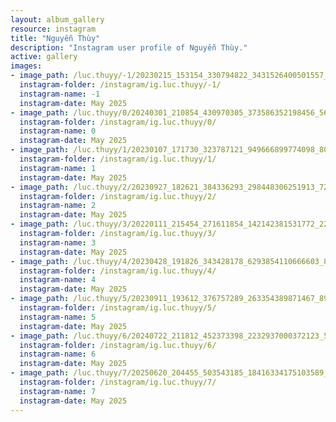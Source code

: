 ```yaml
---
layout: album_gallery
resource: instagram
title: "Nguyễn Thùy"
description: "Instagram user profile of Nguyễn Thùy."
active: gallery
images: 
- image_path: /luc.thuyy/-1/20230215_153154_330794822_3431526400501557_6258329910538261556_n.jpg
  instagram-folder: /instagram/ig.luc.thuyy/-1/
  instagram-name: -1
  instagram-date: May 2025
- image_path: /luc.thuyy/0/20240301_210854_430970305_373586352198456_5657601569309408836_n.jpg
  instagram-folder: /instagram/ig.luc.thuyy/0/
  instagram-name: 0
  instagram-date: May 2025
- image_path: /luc.thuyy/1/20230107_171730_323787121_949666899774098_8075472196912751321_n.jpg
  instagram-folder: /instagram/ig.luc.thuyy/1/
  instagram-name: 1
  instagram-date: May 2025
- image_path: /luc.thuyy/2/20230927_182621_384336293_298448306251913_7292853982749322770_n.jpg
  instagram-folder: /instagram/ig.luc.thuyy/2/
  instagram-name: 2
  instagram-date: May 2025
- image_path: /luc.thuyy/3/20220111_215454_271611854_142142381531772_2295092343327563863_n.jpg
  instagram-folder: /instagram/ig.luc.thuyy/3/
  instagram-name: 3
  instagram-date: May 2025
- image_path: /luc.thuyy/4/20230428_191826_343428178_6293854110666603_8662170612649999199_n.jpg
  instagram-folder: /instagram/ig.luc.thuyy/4/
  instagram-name: 4
  instagram-date: May 2025
- image_path: /luc.thuyy/5/20230911_193612_376757289_263354389871467_8949760728492816641_n.jpg
  instagram-folder: /instagram/ig.luc.thuyy/5/
  instagram-name: 5
  instagram-date: May 2025
- image_path: /luc.thuyy/6/20240722_211812_452373398_2232937000372123_5700461327392727664_n.jpg
  instagram-folder: /instagram/ig.luc.thuyy/6/
  instagram-name: 6
  instagram-date: May 2025
- image_path: /luc.thuyy/7/20250620_204455_503543185_18416334175103589_945755785978546179_n.jpg
  instagram-folder: /instagram/ig.luc.thuyy/7/
  instagram-name: 7
  instagram-date: May 2025
---
```

